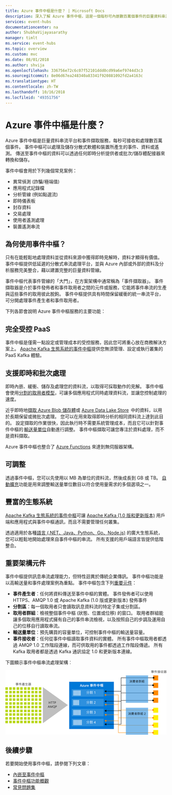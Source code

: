 ```yaml
---
title: Azure 事件中樞是什麼？ | Microsoft Docs
description: 深入了解 Azure 事件中樞，這是一個每秒可內嵌數百萬個事件的巨量資料串流服務。
services: event-hubs
documentationcenter: na
author: ShubhaVijayasarathy
manager: timlt
ms.service: event-hubs
ms.topic: overview
ms.custom: mvc
ms.date: 08/01/2018
ms.author: shvija
ms.openlocfilehash: 336756e72c6c07f52101ddd0cd99a6ef9744d3c3
ms.sourcegitcommit: 8e06d67ea248340a83341f920881092fd2a4163c
ms.translationtype: HT
ms.contentlocale: zh-TW
ms.lasthandoff: 10/16/2018
ms.locfileid: "49351756"
---
```

# <a name="what-is-azure-event-hubs"></a>Azure 事件中樞是什麼？

Azure 事件中樞是巨量資料串流平台和事件擷取服務，每秒可接收和處理數百萬個事件。 事件中樞可以處理及儲存分散式軟體和裝置所產生的事件、資料或遙測。 傳送至事件中樞的資料可以透過任何即時分析提供者或批次/儲存體配接器來轉換和儲存。 

事件中樞會用於下列幾個常見案例：

- 異常偵測 (詐騙/極端值)
- 應用程式記錄檔
- 分析管線 (例如點選流)
- 即時儀表板
- 封存資料
- 交易處理
- 使用者遙測處理
- 裝置遙測串流 

## <a name="why-use-event-hubs"></a>為何使用事件中樞？

只有在能輕鬆地處理資料並從資料來源中獲得即時見解時，資料才顯得有價值。 事件中樞提供低延遲的分散式串流處理平台，並與 Azure 內部或外部的資料及分析服務完美整合，藉以建置完整的巨量資料管線。

事件中樞代表事件管線的「大門」，在方案架構中通常稱為「事件擷取器」。 事件擷取器是介於事件發佈者和事件取用者之間的元件或服務，它能將事件串流的生產與這些事件的取用彼此脫鉤。 事件中樞提供具有時間保留緩衝的統一串流平台，可分開處理事件產生者和事件取用者。 

下列各節會說明 Azure 事件中樞服務的主要功能： 

## <a name="fully-managed-paas"></a>完全受控 PaaS 

事件中樞是僅需一點設定或管理成本的受控服務，因此您可將重心放在商務解決方案上。 [Apache Kafka 生態系統的事件中樞](event-hubs-for-kafka-ecosystem-overview.md)提供您無須管理、設定或執行叢集的 PaaS Kafka 體驗。

## <a name="support-for-real-time-and-batch-processing"></a>支援即時和批次處理

即時內嵌、緩衝、儲存及處理您的資料流，以取得可採取動作的見解。 事件中樞會使用[分割的取用者模型](event-hubs-features.md#partitions)，可讓多個應用程式同時處理資料流，並讓您控制處理的速度。

近乎即時地[擷取 ](event-hubs-capture-overview.md)[Azure Blob 儲存體](https://azure.microsoft.com/services/storage/blobs/)或 [Azure Data Lake Store](https://azure.microsoft.com/services/data-lake-store/)  中的資料，以用於長期保留或微批次處理。 您可以在用來取得即時分析的相同資料流上達到此目的。 設定擷取的作業很快，因此執行時不需要系統管理成本，而且它可以針對事件中樞的 [輸送量單位](event-hubs-features.md#throughput-units)自動進行調整。 事件中樞擷取可讓您專注於資料處理，而不是資料擷取。

Azure 事件中樞也整合了 [Azure Functions](/azure/azure-functions/) 來達到無伺服器架構。

## <a name="scalable"></a>可調整 

透過事件中樞，您可以先使用以 MB 為單位的資料流，然後成長到 GB 或 TB。 [自動擴充](event-hubs-auto-inflate.md)功能是用來調整輸送量單位數目以符合使用量需求的多個選項之一。 

## <a name="rich-ecosystem"></a>豐富的生態系統

[Apache Kafka 生態系統的事件中樞](event-hubs-for-kafka-ecosystem-overview.md)可讓 [Apache Kafka (1.0 版和更新版本)](https://kafka.apache.org/) 用戶端和應用程式與事件中樞通訊，而且不需要管理任何叢集。
 
透過適用於各種[語言 (.NET、Java、Python、Go、Node.js)](https://github.com/Azure/azure-event-hubs) 的廣大生態系統，您可以輕鬆地開始處理來自事件中樞的串流。 所有支援的用戶端語言皆提供低階整合。

## <a name="key-architecture-components"></a>重要架構元件

事件中樞提供訊息串流處理能力，但特性迴異於傳統企業傳訊。 事件中樞功能是以高輸送量和事件處理案例為重點。 事件中樞包含下列[重要元件](event-hubs-features.md)：

- **事件產生者**：任何將資料傳送至事件中樞的實體。 事件發佈者可以使用 HTTPS、AMQP 1.0 或 Apache Kafka (1.0 版或更新版本) 發佈事件
- **分割區**：每一個取用者只會讀取訊息資料流的特定子集或分割區。
- **取用者群組**：檢視整個事件中樞 (狀態、位置或位移) 的窗口。 取用者群組能讓多個取用應用程式擁有自己的事件串流檢視，以及按照自己的步調及運用自己的位移自行讀取串流。
- **輸送量單位**：預先購買的容量單位，可控制事件中樞的輸送量容量。
- **事件接收者**：任何從事件中樞讀取事件資料的實體。 所有事件中樞取用者都透過 AMQP 1.0 工作階段連線，而可供取用的事件都透過工作階段傳遞。 所有 Kafka 取用者都是透過 Kafka 通訊協定 1.0 和更新版本連線。

下圖顯示事件中樞串流處理架構︰

![事件中樞](./media/event-hubs-about/event_hubs_architecture.png)


## <a name="next-steps"></a>後續步驟

若要開始使用事件中樞，請參閱下列文章：

* [內嵌至事件中樞](event-hubs-quickstart-portal.md)
* [事件中樞功能概觀](event-hubs-features.md)
* [常見問題集](event-hubs-faq.md)


